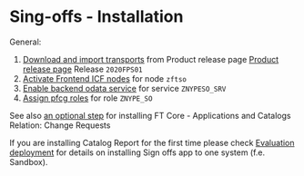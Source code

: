 # Sing-offs - Installation

General:

1. [Download and import transports](../../inst/step-1.md) from Product release page [Product release page](https://github.com/fioritracker/so/releases) Release `2020FPS01`
2. [Activate Frontend ICF nodes](../../inst/step-2.md) for node `zftso`
3. [Enable backend odata service](../../inst/step-3.md) for service `ZNYPESO_SRV`
4. [Assign pfcg roles](../../inst/step-4.md) for role `ZNYPE_SO`

See also [an optional step](inst-opt.md) for installing FT Core - Applications and Catalogs Relation: Change Requests

If you are installing Catalog Report for the first time please check [Evaluation deployment](eval-dep.md) for details on installing Sign offs app to one system (f.e. Sandbox).